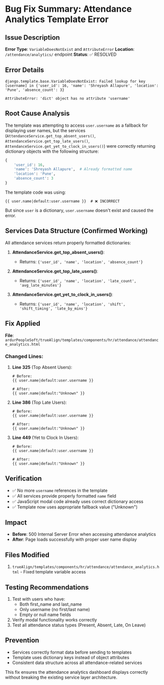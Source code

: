 # Bug Fix Summary: Attendance Analytics Template Error

## Issue Description
**Error Type**: `VariableDoesNotExist` and `AttributeError`
**Location**: `/attendance/analytics/` endpoint
**Status**: ✅ RESOLVED

## Error Details
```
django.template.base.VariableDoesNotExist: Failed lookup for key [username] in {'user_id': 16, 'name': 'Shreyash Allapure', 'location': 'Pune', 'absence_count': 3}

AttributeError: 'dict' object has no attribute 'username'
```

## Root Cause Analysis
The template was attempting to access `user.username` as a fallback for displaying user names, but the services (`AttendanceService.get_top_absent_users()`, `AttendanceService.get_top_late_users()`, `AttendanceService.get_yet_to_clock_in_users()`) were correctly returning dictionary objects with the following structure:

```python
{
    'user_id': 16,
    'name': 'Shreyash Allapure',  # Already formatted name
    'location': 'Pune',
    'absence_count': 3
}
```

The template code was using:
```django
{{ user.name|default:user.username }}  # ❌ INCORRECT
```

But since `user` is a dictionary, `user.username` doesn't exist and caused the error.

## Services Data Structure (Confirmed Working)
All attendance services return properly formatted dictionaries:

1. **AttendanceService.get_top_absent_users()**:
   - Returns: `{'user_id', 'name', 'location', 'absence_count'}`

2. **AttendanceService.get_top_late_users()**:
   - Returns: `{'user_id', 'name', 'location', 'late_count', 'avg_late_minutes'}`

3. **AttendanceService.get_yet_to_clock_in_users()**:
   - Returns: `{'user_id', 'name', 'location', 'shift', 'shift_timing', 'late_by_mins'}`

## Fix Applied
**File**: `ardurPeopleSoft/trueAlign/templates/components/hr/attendance/attendance_analytics.html`

### Changed Lines:
1. **Line 325** (Top Absent Users):
   ```django
   # Before:
   {{ user.name|default:user.username }}
   
   # After:
   {{ user.name|default:"Unknown" }}
   ```

2. **Line 386** (Top Late Users):
   ```django
   # Before:
   {{ user.name|default:user.username }}
   
   # After:
   {{ user.name|default:"Unknown" }}
   ```

3. **Line 449** (Yet to Clock In Users):
   ```django
   # Before:
   {{ user.name|default:user.username }}
   
   # After:
   {{ user.name|default:"Unknown" }}
   ```

## Verification
- ✅ No more `username` references in the template
- ✅ All services provide properly formatted `name` field
- ✅ JavaScript modal code already uses correct dictionary access
- ✅ Template now uses appropriate fallback value ("Unknown")

## Impact
- **Before**: 500 Internal Server Error when accessing attendance analytics
- **After**: Page loads successfully with proper user name display

## Files Modified
1. `trueAlign/templates/components/hr/attendance/attendance_analytics.html` - Fixed template variable access

## Testing Recommendations
1. Test with users who have:
   - Both first_name and last_name
   - Only username (no first/last name)
   - Empty or null name fields
2. Verify modal functionality works correctly
3. Test all attendance status types (Present, Absent, Late, On Leave)

## Prevention
- Services correctly format data before sending to templates
- Template uses dictionary keys instead of object attributes
- Consistent data structure across all attendance-related services

This fix ensures the attendance analytics dashboard displays correctly without breaking the existing service layer architecture.